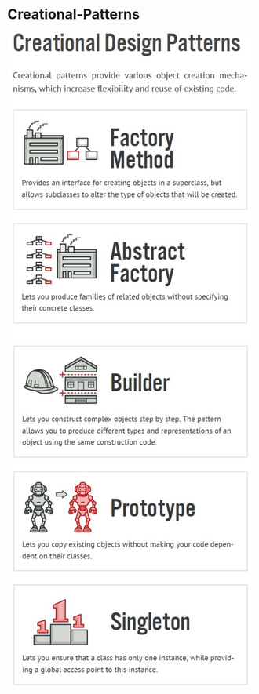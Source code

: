 # Creational-Patterns
![shot](https://github.com/kira23j/PyDSA/blob/main/02-DesignPatterns/01.Creational/notes/ce1.JPG)
![shot](https://github.com/kira23j/PyDSA/blob/main/02-DesignPatterns/01.Creational/notes/ce2.JPG)
